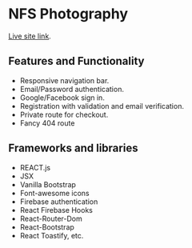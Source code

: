 # NFS Photography

[Live site link](https://nfs-photography.web.app).

## Features and Functionality
- Responsive navigation bar.
- Email/Password authentication.
- Google/Facebook sign in. 
- Registration with validation and email verification.
- Private route for checkout.
- Fancy 404 route

## Frameworks and libraries

- REACT.js
- JSX
- Vanilla Bootstrap
- Font-awesome icons
- Firebase authentication
- React Firebase Hooks
- React-Router-Dom
- React-Bootstrap
- React Toastify, etc.

